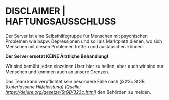 # DISCLAIMER | HAFTUNGSAUSSCHLUSS

Der Server ist eine Selbsthilfegruppe für Menschen mit psychischen Problemen wie bspw. Depressionen und soll als Marktplatz dienen, wo sich Menschen mit diesen Problemen treffen und austauschen können.

**Der Server ersetzt KEINE Ärztliche Behandlung!**

Wir sind bemüht jeden einzelnen User hier zu helfen, aber auch wir sind nur Menschen und kommen auch an unsere Grenzen.

Das Team kann verpflichtet sein besondere Fälle nach §323c StGB _(Unterlassene Hilfeleistung) (Quelle: https://dejure.org/gesetze/StGB/323c.html)_ den Behörden zu melden.